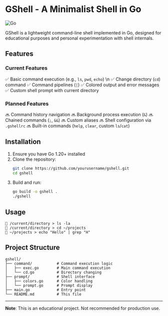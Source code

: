 # GShell - A Minimalist Shell in Go

![Go](https://img.shields.io/badge/Go-1.20+-00ADD8?logo=go)

GShell is a lightweight command-line shell implemented in Go, designed for educational purposes and personal experimentation with shell internals.

## Features

### Current Features
✅ Basic command execution (e.g., `ls`, `pwd`, `echo`) \n
✅ Change directory (`cd`) command
✅ Command pipelines (`|`)
✅ Colored output and error messages
✅ Custom shell prompt with current directory

### Planned Features
🔜 Command history navigation
🔜 Background process execution (`&`)
🔜 Chained commands (`;`, `&&`)
🔜 Custom aliases
🔜 Shell configuration via `.gshellrc`
🔜 Built-in commands (`help`, `clear`, custom `ls`/`cat`)

## Installation

1. Ensure you have Go 1.20+ installed
2. Clone the repository:
   ```bash
   git clone https://github.com/yourusername/gshell.git
   cd gshell
   ```
3. Build and run:
   ```bash
   go build -o gshell .
   ./gshell
   ```

## Usage

```
🚀 /current/directory > ls -la
🚀 /current/directory > cd ~/projects
🚀 ~/projects > echo "Hello" | grep "H"
```

## Project Structure

```
gshell/
├── command/           # Command execution logic
│   ├── exec.go        # Main command execution
│   └── cd.go          # Directory changing
├── prompt/            # Shell interface
│   ├── colors.go      # Color handling
│   └── prompt.go      # Prompt display
├── main.go            # Entry point
└── README.md          # This file
```

---

**Note**: This is an educational project. Not recommended for production use.
